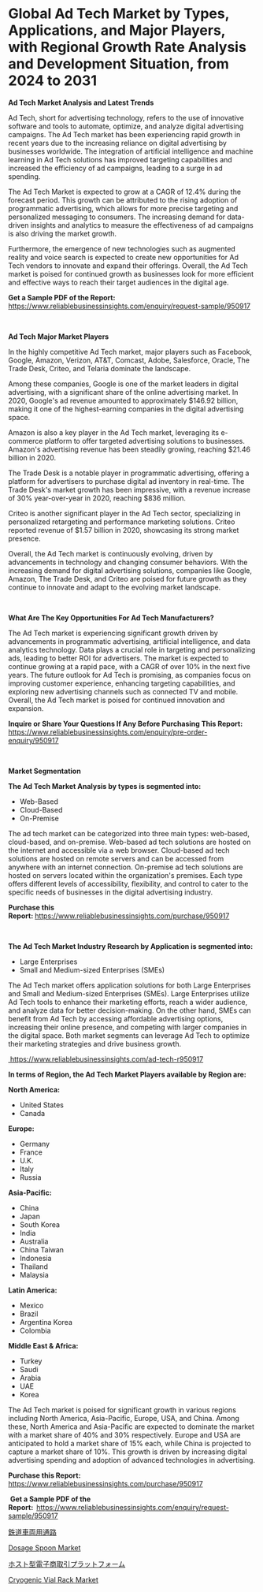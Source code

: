 <p><h1>Global Ad Tech Market by Types, Applications, and Major Players, with Regional Growth Rate Analysis and Development Situation, from 2024 to 2031</h1></p><p><strong>Ad Tech Market Analysis and Latest Trends</strong></p>
<p><p>Ad Tech, short for advertising technology, refers to the use of innovative software and tools to automate, optimize, and analyze digital advertising campaigns. The Ad Tech market has been experiencing rapid growth in recent years due to the increasing reliance on digital advertising by businesses worldwide. The integration of artificial intelligence and machine learning in Ad Tech solutions has improved targeting capabilities and increased the efficiency of ad campaigns, leading to a surge in ad spending.</p><p>The Ad Tech Market is expected to grow at a CAGR of 12.4% during the forecast period. This growth can be attributed to the rising adoption of programmatic advertising, which allows for more precise targeting and personalized messaging to consumers. The increasing demand for data-driven insights and analytics to measure the effectiveness of ad campaigns is also driving the market growth.</p><p>Furthermore, the emergence of new technologies such as augmented reality and voice search is expected to create new opportunities for Ad Tech vendors to innovate and expand their offerings. Overall, the Ad Tech market is poised for continued growth as businesses look for more efficient and effective ways to reach their target audiences in the digital age.</p></p>
<p><strong>Get a Sample PDF of the Report:&nbsp;</strong> <a href="https://www.reliablebusinessinsights.com/enquiry/request-sample/950917">https://www.reliablebusinessinsights.com/enquiry/request-sample/950917</a></p>
<p>&nbsp;</p>
<p><strong>Ad Tech Major Market Players</strong></p>
<p><p>In the highly competitive Ad Tech market, major players such as Facebook, Google, Amazon, Verizon, AT&T, Comcast, Adobe, Salesforce, Oracle, The Trade Desk, Criteo, and Telaria dominate the landscape. </p><p>Among these companies, Google is one of the market leaders in digital advertising, with a significant share of the online advertising market. In 2020, Google's ad revenue amounted to approximately $146.92 billion, making it one of the highest-earning companies in the digital advertising space.</p><p>Amazon is also a key player in the Ad Tech market, leveraging its e-commerce platform to offer targeted advertising solutions to businesses. Amazon's advertising revenue has been steadily growing, reaching $21.46 billion in 2020.</p><p>The Trade Desk is a notable player in programmatic advertising, offering a platform for advertisers to purchase digital ad inventory in real-time. The Trade Desk's market growth has been impressive, with a revenue increase of 30% year-over-year in 2020, reaching $836 million.</p><p>Criteo is another significant player in the Ad Tech sector, specializing in personalized retargeting and performance marketing solutions. Criteo reported revenue of $1.57 billion in 2020, showcasing its strong market presence.</p><p>Overall, the Ad Tech market is continuously evolving, driven by advancements in technology and changing consumer behaviors. With the increasing demand for digital advertising solutions, companies like Google, Amazon, The Trade Desk, and Criteo are poised for future growth as they continue to innovate and adapt to the evolving market landscape.</p></p>
<p>&nbsp;</p>
<p><strong>What Are The Key Opportunities For Ad Tech Manufacturers?</strong></p>
<p><p>The Ad Tech market is experiencing significant growth driven by advancements in programmatic advertising, artificial intelligence, and data analytics technology. Data plays a crucial role in targeting and personalizing ads, leading to better ROI for advertisers. The market is expected to continue growing at a rapid pace, with a CAGR of over 10% in the next five years. The future outlook for Ad Tech is promising, as companies focus on improving customer experience, enhancing targeting capabilities, and exploring new advertising channels such as connected TV and mobile. Overall, the Ad Tech market is poised for continued innovation and expansion.</p></p>
<p><strong>Inquire or Share Your Questions If Any Before Purchasing This Report:</strong> <a href="https://www.reliablebusinessinsights.com/enquiry/pre-order-enquiry/950917">https://www.reliablebusinessinsights.com/enquiry/pre-order-enquiry/950917</a></p>
<p>&nbsp;</p>
<p><strong>Market Segmentation</strong></p>
<p><strong>The Ad Tech Market Analysis by types is segmented into:</strong></p>
<p><ul><li>Web-Based</li><li>Cloud-Based</li><li>On-Premise</li></ul></p>
<p><p>The ad tech market can be categorized into three main types: web-based, cloud-based, and on-premise. Web-based ad tech solutions are hosted on the internet and accessible via a web browser. Cloud-based ad tech solutions are hosted on remote servers and can be accessed from anywhere with an internet connection. On-premise ad tech solutions are hosted on servers located within the organization's premises. Each type offers different levels of accessibility, flexibility, and control to cater to the specific needs of businesses in the digital advertising industry.</p></p>
<p><strong>Purchase this Report:&nbsp;</strong><a href="https://www.reliablebusinessinsights.com/purchase/950917">https://www.reliablebusinessinsights.com/purchase/950917</a></p>
<p>&nbsp;</p>
<p><strong>The Ad Tech Market Industry Research by Application is segmented into:</strong></p>
<p><ul><li>Large Enterprises</li><li>Small and Medium-sized Enterprises (SMEs)</li></ul></p>
<p><p>The Ad Tech market offers application solutions for both Large Enterprises and Small and Medium-sized Enterprises (SMEs). Large Enterprises utilize Ad Tech tools to enhance their marketing efforts, reach a wider audience, and analyze data for better decision-making. On the other hand, SMEs can benefit from Ad Tech by accessing affordable advertising options, increasing their online presence, and competing with larger companies in the digital space. Both market segments can leverage Ad Tech to optimize their marketing strategies and drive business growth.</p></p>
<p><a href="https://www.reliablebusinessinsights.com/ad-tech-r950917">&nbsp;https://www.reliablebusinessinsights.com/ad-tech-r950917</a></p>
<p><strong>In terms of Region, the Ad Tech Market Players available by Region are:</strong></p>
<p>
    <p> <strong> North America: </strong>
        <ul>
            <li>United States</li>
            <li>Canada</li>
        </ul>
        </p> 
    <p> <strong> Europe: </strong>
        <ul>
            <li>Germany</li>
            <li>France</li>
            <li>U.K.</li>
            <li>Italy</li>
            <li>Russia</li>
        </ul>
        </p> 
    <p> <strong> Asia-Pacific: </strong>
        <ul>
            <li>China</li>
            <li>Japan</li>
            <li>South Korea</li>
            <li>India</li>
            <li>Australia</li>
            <li>China Taiwan</li>
            <li>Indonesia</li>
            <li>Thailand</li>
            <li>Malaysia</li>
        </ul>
        </p> 
    <p> <strong> Latin America: </strong>
        <ul>
            <li>Mexico</li>
            <li>Brazil</li>
            <li>Argentina Korea</li>
            <li>Colombia</li>
        </ul>
        </p> 
    <p> <strong> Middle East & Africa: </strong>
        <ul>
            <li>Turkey</li>
            <li>Saudi</li>
            <li>Arabia</li>
            <li>UAE</li>
            <li>Korea</li>
        </ul>
    </p>
    </p>
<p><p>The Ad Tech market is poised for significant growth in various regions including North America, Asia-Pacific, Europe, USA, and China. Among these, North America and Asia-Pacific are expected to dominate the market with a market share of 40% and 30% respectively. Europe and USA are anticipated to hold a market share of 15% each, while China is projected to capture a market share of 10%. This growth is driven by increasing digital advertising spending and adoption of advanced technologies in advertising.</p></p>
<p><strong>Purchase this Report: </strong><a href="https://www.reliablebusinessinsights.com/purchase/950917">https://www.reliablebusinessinsights.com/purchase/950917</a></p>
<p>&nbsp;<strong>Get a Sample PDF of the Report:&nbsp;&nbsp;</strong><a href="https://www.reliablebusinessinsights.com/enquiry/request-sample/950917">https://www.reliablebusinessinsights.com/enquiry/request-sample/950917</a></p>
<p><strong></strong></p>
<p><p><a href="https://github.com/EstaSprer20231/Market-Research-Report-List-2/blob/main/1518926173729.md">鉄道車両用通路</a></p><p><a href="https://github.com/RichRobinson5/Market-Research-Report-List-5/blob/main/dosage-spoon-market.md">Dosage Spoon Market</a></p><p><a href="https://github.com/klon646/Market-Research-Report-List-2/blob/main/6530795173730.md">ホスト型電子商取引プラットフォーム</a></p><p><a href="https://github.com/gdfhhhj/Market-Research-Report-List-5/blob/main/cryogenic-vial-rack-market.md">Cryogenic Vial Rack Market</a></p></p>